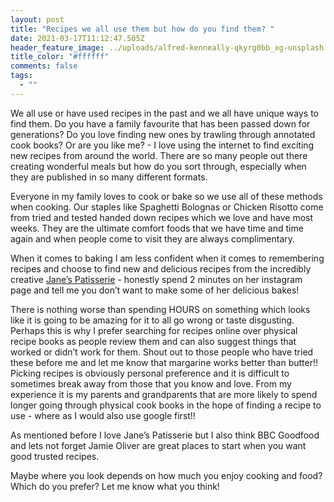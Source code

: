 ```yaml
---
layout: post
title: "Recipes we all use them but how do you find them? "
date: 2021-03-17T11:12:47.505Z
header_feature_image: ../uploads/alfred-kenneally-qkyrg0bb_xg-unsplash.jpg
title_color: "#ffffff"
comments: false
tags:
  - ""
---
```

We all use or have used recipes in the past and we all have unique ways to find them. Do you have a family favourite that has been passed down for generations? Do you love finding new ones by trawling through annotated cook books? Or are you like me? - I love using the internet to find exciting new recipes from around the world. There are so many people out there creating wonderful meals but how do you sort through, especially when they are published in so many different formats.

Everyone in my family loves to cook or bake so we use all of these methods when cooking. Our staples like Spaghetti Bolognas or Chicken Risotto come from tried and tested handed down recipes which we love and have most weeks. They are the ultimate comfort foods that we have time and time again and when people come to visit they are always complimentary.

When it comes to baking I am less confident when it comes to remembering recipes and choose to find new and delicious recipes from the incredibly creative [Jane’s Patisserie](https://www.instagram.com/janespatisserie/) - honestly spend 2 minutes on her instagram page and tell me you don’t want to make some of her delicious bakes! 

There is nothing worse than spending HOURS on something which looks like it is going to be amazing for it to all go wrong or taste disgusting. Perhaps this is why I prefer searching for recipes online over physical recipe books as people review them and can also suggest things that worked or didn’t work for them. Shout out to those people who have tried these before me and let me know that margarine works better than butter!! Picking recipes is obviously personal preference and it is difficult to sometimes break away from those that you know and love. From my experience it is my parents and grandparents that are more likely to spend longer going through physical cook books in the hope of finding a recipe to use - where as I would also use google first!!

As mentioned before I love Jane’s Patisserie but I also think BBC Goodfood and lets not forget Jamie Oliver are great places to start when you want good trusted recipes. 

Maybe where you look depends on how much you enjoy cooking and food? Which do you prefer? Let me know what you think!